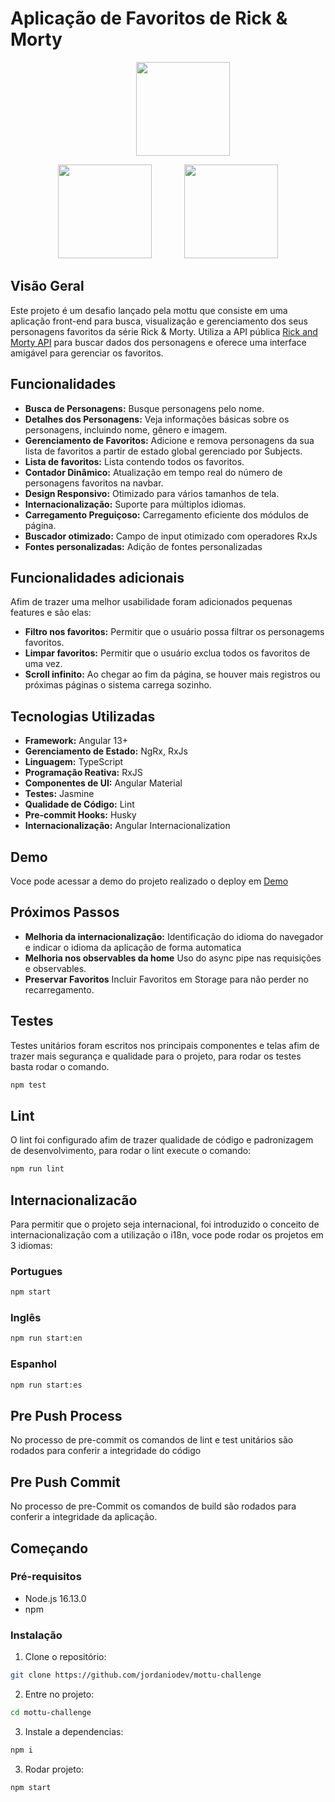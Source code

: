# Aplicação de Favoritos de Rick & Morty
<p align="center">
    <img src="https://mottu-jordanio.netlify.app//assets/img/logo/logo.svg" width="150" style="margin-left: 48px" />
</p>
<p align="center"><img src="https://mottu.com.br/wp-content/uploads/2022/02/Mottu-grupo-verde-horizontal.png" width="150" />
<img src="https://camo.githubusercontent.com/fe2890d29d44d9bbe0f2a479a3fb84ac58d8dc9d8dd18851813c347a60be27b3/
68747470733a2f2f692e6962622e636f2f535047627936382f6a6f7264616e696f2e706e67" width="150" style="margin-left: 48px" />

</p>

## Visão Geral

Este projeto é um desafio lançado pela mottu que consiste em uma aplicação front-end para busca, visualização e gerenciamento dos seus personagens favoritos da série Rick & Morty. Utiliza a API pública [Rick and Morty API](https://rickandmortyapi.com/) para buscar dados dos personagens e oferece uma interface amigável para gerenciar os favoritos.

## Funcionalidades
- **Busca de Personagens:** Busque personagens pelo nome.
- **Detalhes dos Personagens:** Veja informações básicas sobre os personagens, incluindo nome, gênero e imagem.
- **Gerenciamento de Favoritos:** Adicione e remova personagens da sua lista de favoritos a partir de estado global gerenciado por Subjects.
- **Lista de favoritos:** Lista contendo todos os favoritos.
- **Contador Dinâmico:** Atualização em tempo real do número de personagens favoritos na navbar.
- **Design Responsivo:** Otimizado para vários tamanhos de tela.
- **Internacionalização:** Suporte para múltiplos idiomas.
- **Carregamento Preguiçoso:** Carregamento eficiente dos módulos de página.
- **Buscador otimizado:** Campo de input otimizado com operadores RxJs
- **Fontes personalizadas:** Adição de fontes personalizadas


## Funcionalidades adicionais
Afim de trazer uma melhor usabilidade foram adicionados pequenas features e são elas:
- **Filtro nos favoritos:** Permitir que o usuário possa filtrar os personagems favoritos.
- **Limpar favoritos:** Permitir que o usuário exclua todos os favoritos de uma vez.
- **Scroll infinito:** Ao chegar ao fim da página, se houver mais registros ou próximas páginas o sistema carrega sozinho.

## Tecnologias Utilizadas

- **Framework:** Angular 13+
- **Gerenciamento de Estado:** NgRx, RxJs
- **Linguagem:** TypeScript
- **Programação Reativa:** RxJS
- **Componentes de UI:** Angular Material
- **Testes:** Jasmine
- **Qualidade de Código:** Lint
- **Pre-commit Hooks:** Husky
- **Internacionalização:** Angular Internacionalization


## Demo
Voce pode acessar a demo do projeto realizado o deploy em [Demo](https://mottu-jordanio.netlify.app/)



## Próximos Passos
- **Melhoria da internacionalização:** Identificação do idioma do navegador e indicar o idioma da aplicação de forma automatica
- **Melhoria nos observables da home** Uso do async pipe nas requisições e observables.
- **Preservar Favoritos** Incluir Favoritos em Storage para não perder no recarregamento.


## Testes

Testes unitários foram escritos nos principais componentes e telas afim de trazer mais segurança e qualidade para o projeto, para rodar os testes basta rodar o comando.
```sh
npm test
```

## Lint

O lint foi configurado afim de trazer qualidade de código e padronizagem de desenvolvimento, para rodar o lint execute o comando:
```sh
npm run lint
```


## Internacionalizacão
Para  permitir que o projeto seja internacional, foi introduzido o conceito de internacionalização com a utilização o i18n, voce pode rodar os projetos em 3 idiomas:
### Portugues
```sh
npm start
```
### Inglês
```sh
npm run start:en
```
### Espanhol
```sh
npm run start:es
```


## Pre Push Process
No processo de pre-commit os comandos de lint e test unitários são rodados para conferir a integridade do código

## Pre Push Commit
No processo de pre-Commit os comandos de build são rodados para conferir a integridade da aplicação.

## Começando

### Pré-requisitos

- Node.js 16.13.0
- npm

### Instalação

1. Clone o repositório:
```sh
git clone https://github.com/jordaniodev/mottu-challenge
```

2. Entre no projeto:
```sh
cd mottu-challenge
```

3. Instale a dependencias:
```sh
npm i
```

3. Rodar projeto:
```sh
npm start
```
